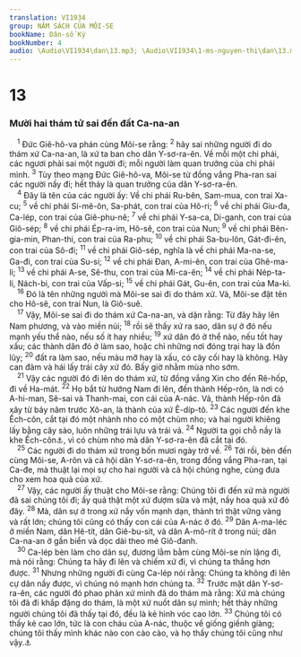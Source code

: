 ```yaml
---
translation: VI1934
group: NĂM SÁCH CỦA MÔI-SE
bookName: Dân-số Ký 
bookNumber: 4
audio: \Audio\VI1934\dan\13.mp3; \Audio\VI1934\1-ms-nguyen-thi\dan\13.mp3
---
```


<div class="title"><h1>13</h1><h3>Mười hai thám tử sai đến đất Ca-na-an</h3></div>
<span class="verse dan_13_1"> <sup>1</sup> Đức Giê-hô-va phán cùng Môi-se rằng: </span>
<span class="verse dan_13_2"><sup>2</sup> hãy sai những người đi do thám xứ Ca-na-an, là xứ ta ban cho dân Y-sơ-ra-ên. Về mỗi một chi phái, các ngươi phải sai một người đi; mỗi người làm quan trưởng của chi phái mình. </span>
<span class="verse dan_13_3"><sup>3</sup> Tùy theo mạng Đức Giê-hô-va, Môi-se từ đồng vắng Pha-ran sai các người nầy đi; hết thảy là quan trưởng của dân Y-sơ-ra-ên. <br/></span>
<span class="verse dan_13_4"> <sup>4</sup> Đây là tên của các người ấy: Về chi phái Ru-bên, Sam-mua, con trai Xa-cu; </span>
<span class="verse dan_13_5"><sup>5</sup> về chi phái Si-mê-ôn, Sa-phát, con trai của Hô-ri; </span>
<span class="verse dan_13_6"><sup>6</sup> về chi phái Giu-đa, Ca-lép, con trai của Giê-phu-nê; </span>
<span class="verse dan_13_7"><sup>7</sup> về chi phái Y-sa-ca, Di-ganh, con trai của Giô-sép; </span>
<span class="verse dan_13_8"><sup>8</sup> về chi phái Ép-ra-im, Hô-sê, con trai của Nun; </span>
<span class="verse dan_13_9"><sup>9</sup> về chi phái Bên-gia-min, Phan-thi, con trai của Ra-phu; </span>
<span class="verse dan_13_10"><sup>10</sup> về chi phái Sa-bu-lôn, Gát-đi-ên, con trai của Sô-đi; </span>
<span class="verse dan_13_11"><sup>11</sup> về chi phái Giô-sép, nghĩa là về chi phái Ma-na-se, Ga-đi, con trai của Su-si; </span>
<span class="verse dan_13_12"><sup>12</sup> về chi phái Đan, A-mi-ên, con trai của Ghê-ma-li; </span>
<span class="verse dan_13_13"><sup>13</sup> về chi phái A-se, Sê-thu, con trai của Mi-ca-ên; </span>
<span class="verse dan_13_14"><sup>14</sup> về chi phái Nép-ta-li, Nách-bi, con trai của Vấp-si; </span>
<span class="verse dan_13_15"><sup>15</sup> về chi phái Gát, Gu-ên, con trai của Ma-ki. <br/></span>
<span class="verse dan_13_16"> <sup>16</sup> Đó là tên những người mà Môi-se sai đi do thám xứ. Vả, Môi-se đặt tên cho Hô-sê, con trai Nun, là Giô-suê. <br/></span>
<span class="verse dan_13_17"> <sup>17</sup> Vậy, Môi-se sai đi do thám xứ Ca-na-an, và dặn rằng: Từ đây hãy lên Nam phương, và vào miền núi; </span>
<span class="verse dan_13_18"><sup>18</sup> rồi sẽ thấy xứ ra sao, dân sự ở đó nếu mạnh yếu thể nào, nếu số ít hay nhiều; </span>
<span class="verse dan_13_19"><sup>19</sup> xứ dân đó ở thể nào, nếu tốt hay xấu; các thành dân đó ở làm sao, hoặc chỉ những nơi đóng trại hay là đồn lũy; </span>
<span class="verse dan_13_20"><sup>20</sup> đất ra làm sao, nếu màu mỡ hay là xấu, có cây cối hay là không. Hãy can đảm và hái lấy trái cây xứ đó. Bấy giờ nhằm mùa nho sớm. <br/></span>
<span class="verse dan_13_21"> <sup>21</sup> Vậy các người đó đi lên do thám xứ, từ đồng vắng Xin cho đến Rê-hốp, đi về Ha-mát. </span>
<span class="verse dan_13_22"><sup>22</sup> Họ bắt từ hướng Nam đi lên, đến thành Hếp-rôn, là nơi có A-hi-man, Sê-sai và Thanh-mai, con cái của A-nác. Vả, thành Hếp-rôn đã xây từ bảy năm trước Xô-an, là thành của xứ Ê-díp-tô. </span>
<span class="verse dan_13_23"><sup>23</sup> Các người đến khe Ếch-côn, cắt tại đó một nhành nho có một chùm nho; và hai người khiêng lấy bằng cây sào, luôn những trái lựu và trái vả. </span>
<span class="verse dan_13_24"><sup>24</sup> Người ta gọi chỗ nầy là khe Ếch-côn<a data-toggle="tooltip" data-placement="bottom" title="Nghĩa là khe chùm nho">⚓</a>, vì có chùm nho mà dân Y-sơ-ra-ên đã cắt tại đó. <br/></span>
<span class="verse dan_13_25"> <sup>25</sup> Các người đi do thám xứ trong bốn mươi ngày trở về. </span>
<span class="verse dan_13_26"><sup>26</sup> Tới rồi, bèn đến cùng Môi-se, A-rôn và cả hội dân Y-sơ-ra-ên, trong đồng vắng Pha-ran, tại Ca-đe, mà thuật lại mọi sự cho hai người và cả hội chúng nghe, cùng đưa cho xem hoa quả của xứ. <br/></span>
<span class="verse dan_13_27"> <sup>27</sup> Vậy, các người ấy thuật cho Môi-se rằng: Chúng tôi đi đến xứ mà người đã sai chúng tôi đi; ấy quả thật một xứ đượm sữa và mật, nầy hoa quả xứ đó đây. </span>
<span class="verse dan_13_28"><sup>28</sup> Mà, dân sự ở trong xứ nầy vốn mạnh dạn, thành trì thật vững vàng và rất lớn; chúng tôi cũng có thấy con cái của A-nác ở đó. </span>
<span class="verse dan_13_29"><sup>29</sup> Dân A-ma-léc ở miền Nam, dân Hê-tít, dân Giê-bu-sít, và dân A-mô-rít ở trong núi; dân Ca-na-an ở gần biển và dọc dài theo mé Giô-đanh. <br/></span>
<span class="verse dan_13_30"> <sup>30</sup> Ca-lép bèn làm cho dân sự, đương lằm bằm cùng Môi-se nín lặng đi, mà nói rằng: Chúng ta hãy đi lên và chiếm xứ đi, vì chúng ta thắng hơn được. </span>
<span class="verse dan_13_31"><sup>31</sup> Nhưng những người đi cùng Ca-lép nói rằng: Chúng ta không đi lên cự dân nầy được, vì chúng nó mạnh hơn chúng ta. </span>
<span class="verse dan_13_32"><sup>32</sup> Trước mặt dân Y-sơ-ra-ên, các người đó phao phản xứ mình đã do thám mà rằng: Xứ mà chúng tôi đã đi khắp đặng do thám, là một xứ nuốt dân sự mình; hết thảy những người chúng tôi đã thấy tại đó, đều là kẻ hình vóc cao lớn. </span>
<span class="verse dan_13_33"><sup>33</sup> Chúng tôi có thấy kẻ cao lớn, tức là con cháu của A-nác, thuộc về giống giềnh giàng; chúng tôi thấy mình khác nào con cào cào, và họ thấy chúng tôi cũng như vậy.<a data-toggle="tooltip" data-placement="bottom" title="Sa 6:4">⚓</a><br/></span>
